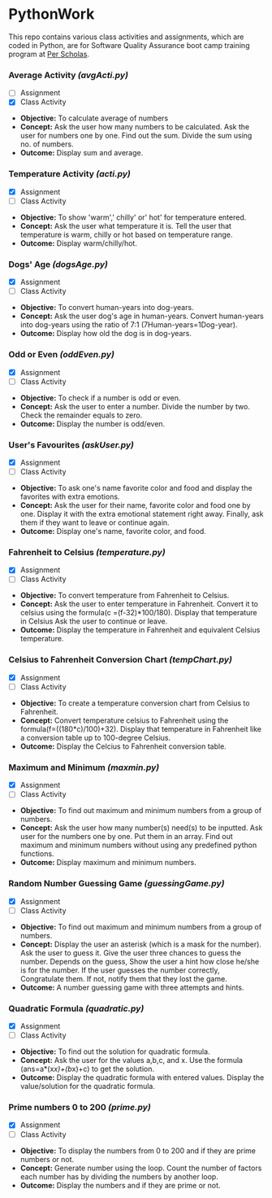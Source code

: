 # PythonWork
This repo contains various class activities and assignments, which are coded in Python, are for Software Quality Assurance boot camp training program at [Per Scholas](https://perscholas.org/).
### Average Activity *(avgActi.py)*
- [ ] Assignment
- [x] Class Activity
- **Objective:**
To calculate average of numbers
- **Concept:**
Ask the user how many numbers to be calculated.
Ask the user for numbers one by one.
Find out the sum.
Divide the sum using no.  of numbers. 
- **Outcome:**
Display sum and average.
### Temperature Activity *(acti.py)*
- [x] Assignment
- [ ] Class Activity
- **Objective:**
To show 'warm',' chilly' or' hot' for temperature entered. 
- **Concept:**
Ask the user what temperature it is.
Tell the user that temperature is warm, chilly or hot based on temperature range.
- **Outcome:**
Display warm/chilly/hot.
### Dogs' Age *(dogsAge.py)*
- [x] Assignment
- [ ] Class Activity
- **Objective:**
To convert human-years into dog-years. 
- **Concept:**
Ask the user dog's age in human-years.
Convert human-years into dog-years using the ratio of 7:1 (7Human-years=1Dog-year). 
- **Outcome:**
Display how old the dog is in dog-years.
### Odd or Even *(oddEven.py)*
- [x] Assignment
- [ ] Class Activity
- **Objective:**
To check if a number is odd or even.
- **Concept:**
Ask the user to enter a number.
Divide the number by two.
Check the remainder equals to zero.
- **Outcome:**
Display the number is odd/even.
### User's Favourites *(askUser.py)*
- [x] Assignment
- [ ] Class Activity
- **Objective:**
To ask one's name favorite color and food and display the favorites with extra emotions.
- **Concept:**
Ask the user for their name, favorite color and food one by one.
Display it with the extra emotional statement right away.
Finally, ask them if they want to leave or continue again.
- **Outcome:**
Display one's name, favorite color, and food.
### Fahrenheit to Celsius *(temperature.py)*
- [x] Assignment
- [ ] Class Activity
- **Objective:**
To convert temperature from Fahrenheit to Celsius.
- **Concept:**
Ask the user to enter temperature in Fahrenheit.
Convert it to celsius using the formula(c =(f-32)*100/180).
Display that temperature in Celsius
Ask the user to continue or leave.
- **Outcome:**
Display the temperature in Fahrenheit and equivalent Celsius temperature.
### Celsius to Fahrenheit Conversion Chart *(tempChart.py)*
- [x] Assignment
- [ ] Class Activity
- **Objective:**
To create a temperature conversion chart from Celsius to Fahrenheit.
- **Concept:**
Convert temperature celsius to Fahrenheit using the formula(f=((180*c)/100)+32).
Display that temperature in Fahrenheit like a conversion table up to 100-degree Celsius.
- **Outcome:**
Display the Celcius to Fahrenheit conversion table.
### Maximum and Minimum *(maxmin.py)*
- [x] Assignment
- [ ] Class Activity
- **Objective:**
To find out maximum and minimum numbers from a group of numbers.
- **Concept:**
Ask the user how many number(s) need(s) to be inputted.
Ask user for the numbers one by one.
Put them in an array.
Find out maximum and minimum numbers without using any predefined python functions.
- **Outcome:**
Display maximum and minimum numbers.
### Random Number Guessing Game  *(guessingGame.py)*
- [x] Assignment
- [ ] Class Activity
- **Objective:**
To find out maximum and minimum numbers from a group of numbers.
- **Concept:**
Display the user an asterisk (which is a mask for the number).
Ask the user to guess it.
Give the user three chances to guess the number.
Depends on the guess, Show the user a hint how close he/she is for the number.
If the user guesses the number correctly, Congratulate them.
If not, notify them that they lost the game.
- **Outcome:**
A number guessing game with three attempts and hints.
### Quadratic Formula *(quadratic.py)*
- [x] Assignment
- [ ] Class Activity
- **Objective:**
To find out the solution for quadratic formula.
- **Concept:**
Ask the user for the values a,b,c, and x.
Use the formula (ans=a*(x*x)+(b*x)+c) to get the solution.
- **Outcome:**
Display the quadratic formula with entered values.
Display the value/solution for the quadratic formula.
### Prime numbers 0 to 200 *(prime.py)*
- [x] Assignment
- [ ] Class Activity
- **Objective:**
To display the numbers from 0 to 200 and if they are prime numbers or not.
- **Concept:**
Generate number using the loop.
Count the number of factors each number has by dividing the numbers by another loop.
- **Outcome:**
Display the numbers and if they are prime or not.
